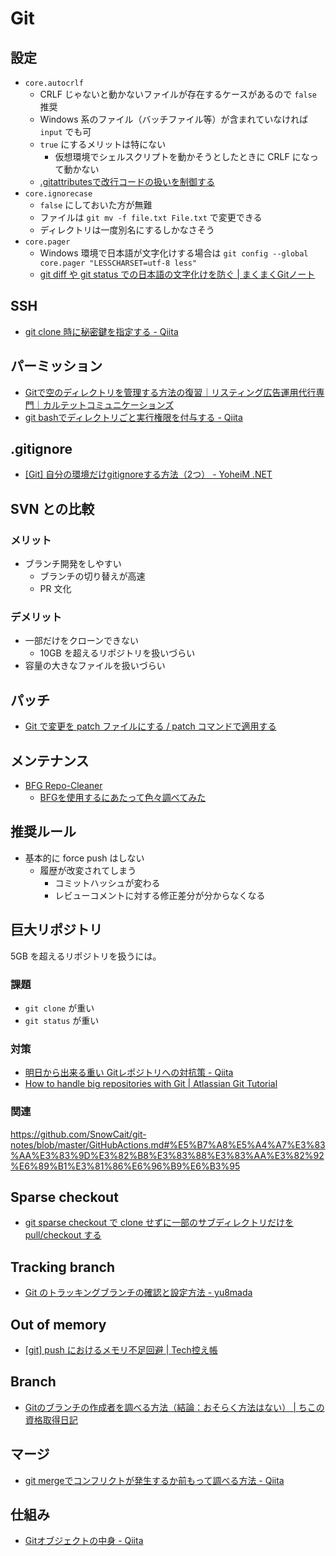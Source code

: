 # Git

## 設定
- `core.autocrlf`
  - CRLF じゃないと動かないファイルが存在するケースがあるので `false` 推奨
  - Windows 系のファイル（バッチファイル等）が含まれていなければ `input` でも可
  - `true` にするメリットは特にない
    - 仮想環境でシェルスクリプトを動かそうとしたときに CRLF になって動かない
  - [.gitattributesで改行コードの扱いを制御する](https://qiita.com/nacam403/items/23511637335fc221bba2)
- `core.ignorecase`
  - `false` にしておいた方が無難
  - ファイルは `git mv -f file.txt File.txt` で変更できる
  - ディレクトリは一度別名にするしかなさそう
- `core.pager`
  - Windows 環境で日本語が文字化けする場合は `git config --global core.pager "LESSCHARSET=utf-8 less"`
  - [git diff や git status での日本語の文字化けを防ぐ | まくまくGitノート](https://maku77.github.io/git/settings/garbling.html)

## SSH
- [git clone 時に秘密鍵を指定する - Qiita](https://qiita.com/sonots/items/826b90b085f294f93acf)

## パーミッション
- [Gitで空のディレクトリを管理する方法の復習｜リスティング広告運用代行専門｜カルテットコミュニケーションズ](https://quartet-communications.com/info/topics/13642)
- [git bashでディレクトリごと実行権限を付与する - Qiita](https://qiita.com/70_/items/6986a1b1b24004d32af4)

## .gitignore
- [[Git] 自分の環境だけgitignoreする方法（2つ） - YoheiM .NET](https://www.yoheim.net/blog.php?q=20160510)

## SVN との比較

### メリット
- ブランチ開発をしやすい
  - ブランチの切り替えが高速
  - PR 文化

### デメリット
- 一部だけをクローンできない
  - 10GB を超えるリポジトリを扱いづらい
- 容量の大きなファイルを扱いづらい

## パッチ
- [Git で変更を patch ファイルにする / patch コマンドで適用する](https://qiita.com/sea_mountain/items/7d9c812e68a26bd1a292)

## メンテナンス
- [BFG Repo-Cleaner](https://rtyley.github.io/bfg-repo-cleaner/)
  - [BFGを使用するにあたって色々調べてみた](http://yuki10.hatenablog.com/entry/2017/01/14/211430)

## 推奨ルール
- 基本的に force push はしない
  - 履歴が改変されてしまう
    - コミットハッシュが変わる
    - レビューコメントに対する修正差分が分からなくなる

## 巨大リポジトリ
5GB を超えるリポジトリを扱うには。

### 課題
- `git clone` が重い
- `git status` が重い

### 対策
- [明日から出来る重い Gitレポジトリへの対抗策 - Qiita](https://qiita.com/aeroastro/items/9ed7a41f52362b31a01c)
- [How to handle big repositories with Git | Atlassian Git Tutorial](https://www.atlassian.com/git/tutorials/big-repositories)

### 関連
https://github.com/SnowCait/git-notes/blob/master/GitHubActions.md#%E5%B7%A8%E5%A4%A7%E3%83%AA%E3%83%9D%E3%82%B8%E3%83%88%E3%83%AA%E3%82%92%E6%89%B1%E3%81%86%E6%96%B9%E6%B3%95

## Sparse checkout
- [git sparse checkout で clone せずに一部のサブディレクトリだけを pull/checkout する](https://mseeeen.msen.jp/git-sparse-checkout/)

## Tracking branch
- [Git のトラッキングブランチの確認と設定方法 - yu8mada](https://yu8mada.com/2018/08/11/how-to-confirm-and-set-up-tracking-branches-in-git/)

## Out of memory
- [[git] push におけるメモリ不足回避 | Tech控え帳](https://www.chihayafuru.jp/tech/index.php/archives/1238)

## Branch
- [Gitのブランチの作成者を調べる方法（結論：おそらく方法はない） | ちこの資格取得日記](https://chico-shikaku.com/2019/11/investigate-git-branch-creator/)

## マージ
- [git mergeでコンフリクトが発生するか前もって調べる方法 - Qiita](https://qiita.com/horimislime/items/84fa431460c8d39f37e6)

## 仕組み
- [Gitオブジェクトの中身 - Qiita](https://qiita.com/nkshigeru/items/eb2b6f758c2707757738)

